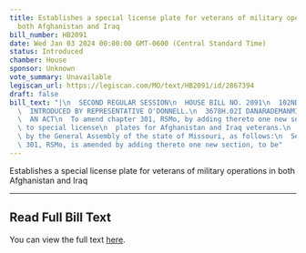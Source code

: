 ```yaml
---
title: Establishes a special license plate for veterans of military operations in
  both Afghanistan and Iraq
bill_number: HB2091
date: Wed Jan 03 2024 00:00:00 GMT-0600 (Central Standard Time)
status: Introduced
chamber: House
sponsor: Unknown
vote_summary: Unavailable
legiscan_url: https://legiscan.com/MO/text/HB2091/id/2867394
draft: false
bill_text: "|\n  SECOND REGULAR SESSION\n  HOUSE BILL NO. 2091\n  102ND GENERAL ASSEMBLY\n\
  \  INTRODUCED BY REPRESENTATIVE O'DONNELL.\n  3678H.02I DANARADEMANMILLER,ChiefClerk\n\
  \  AN ACT\n  To amend chapter 301, RSMo, by adding thereto one new section relating\
  \ to special license\n  plates for Afghanistan and Iraq veterans.\n  Be it enacted\
  \ by the General Assembly of the state of Missouri, as follows:\n  Section A. Chapter\
  \ 301, RSMo, is amended by adding thereto one new section, to be"
---
```

Establishes a special license plate for veterans of military operations in both Afghanistan and Iraq

---

## Read Full Bill Text

You can view the full text [here](https://legiscan.com/MO/text/HB2091/id/2867394).
